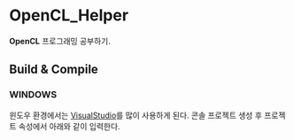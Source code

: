 # OpenCL_Helper #

**OpenCL** 프로그래밍 공부하기.

## Build & Compile
### WINDOWS ###

윈도우 환경에서는 [VisualStudio](https://imagine.microsoft.com/ko-kr/Catalog/Product/530)를 많이 사용하게 된다.
콘솔 프로젝트 생성 후 프로젝트 속성에서 아래와 같이 입력한다.
